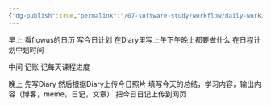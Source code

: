 ```yaml
---
{"dg-publish":true,"permalink":"/07-software-study/workflow/daily-work/workflows/"}
---
```


早上
看flowus的日历
写今日计划 在Diary里写上午下午晚上都要做什么
在日程计划中划时间

中间
记账
记每天课程进度

晚上
先写Diary
然后根据Diary上传今日照片
填写今天的总结，学习内容，输出内容（博客，meme，日记，文章）
把今日日记上传到网页